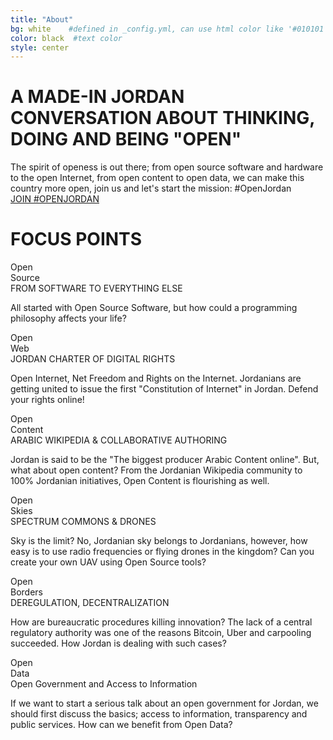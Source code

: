 ```yaml
---
title: "About"
bg: white    #defined in _config.yml, can use html color like '#010101'
color: black  #text color
style: center
---
```


# A MADE-IN JORDAN CONVERSATION ABOUT THINKING, DOING AND BEING "OPEN"

<div class="description">The spirit of openess is out there; from open source software and hardware to the open Internet, from open content to open data, we can make this country more open, join us and let's start the mission: #OpenJordan<br/><a class="btn btn-lg btn-outline" href="http://openjordan.net/#register" target ="_blank">JOIN #OPENJORDAN</a></div>


# FOCUS POINTS

<div class='container'>
  <div class='row'>
    <!-- 1 -->
    <div class='col-sm-4 col-grey'>
      <div class="focus">
         <div class="bubble">
           <div class="bubble-container">
              <div class="open">Open</div><div class="text">Source</div>
           </div>
           <div class="triangle"></div>
         </div>
         <div class="box">
           <div class="title">FROM SOFTWARE TO EVERYTHING ELSE</div>
           <div class="text"><p>All started with Open Source Software, but how could a programming philosophy affects your life?</p></div>
         </div>
      </div>
    </div>
    <!-- 2 -->
    <div class='col-sm-4 col-grey'>
      <div class="focus">
         <div class="bubble">
           <div class="bubble-container">
              <div class="open">Open</div><div class="text">Web</div>
           </div>
           <div class="triangle"></div>
         </div>
         <div class="box">
           <div class="title">JORDAN CHARTER OF DIGITAL RIGHTS</div>
           <div class="text"><p>Open Internet, Net Freedom and Rights on the Internet. Jordanians are getting united to issue the first "Constitution of Internet" in Jordan. Defend your rights online!</p></div>
         </div>
      </div>
    </div>
    <!-- 3 -->
    <div class='col-sm-4 col-grey'>
      <div class="focus">
         <div class="bubble">
           <div class="bubble-container">
              <div class="open">Open</div><div class="text">Content</div>
           </div>
           <div class="triangle"></div>
         </div>
         <div class="box">
           <div class="title">ARABIC WIKIPEDIA & COLLABORATIVE AUTHORING</div>
           <div class="text"><p>Jordan is said to be the "The biggest producer Arabic Content online". But, what about open content? From the Jordanian Wikipedia community to 100% Jordanian initiatives, Open Content is flourishing as well.</p></div>
         </div>
      </div>
    </div>
  </div>
  <div class='row'>
        <!-- 1 -->
    <div class='col-sm-4 col-grey'>
      <div class="focus">
         <div class="bubble">
           <div class="bubble-container">
              <div class="open">Open</div><div class="text">Skies</div>
           </div>
           <div class="triangle"></div>
         </div>
         <div class="box">
           <div class="title">SPECTRUM COMMONS & DRONES</div>
           <div class="text"><p>Sky is the limit? No, Jordanian sky belongs to Jordanians, however, how easy is to use radio frequencies or flying drones in the kingdom? Can you create your own UAV using Open Source tools?</p></div>
         </div>
      </div>
    </div>
    <!-- 2 -->
    <div class='col-sm-4 col-grey'>
      <div class="focus">
         <div class="bubble">
           <div class="bubble-container">
              <div class="open">Open</div><div class="text">Borders</div>
           </div>
           <div class="triangle"></div>
         </div>
         <div class="box">
           <div class="title">DEREGULATION, DECENTRALIZATION</div>
           <div class="text"><p>How are bureaucratic procedures killing innovation? The lack of a central regulatory authority was one of the reasons Bitcoin, Uber and carpooling succeeded. How Jordan is dealing with such cases? </p></div>
         </div>
      </div>
    </div>
    <!-- 3 -->
    <div class='col-sm-4 col-grey'>
      <div class="focus">
         <div class="bubble">
           <div class="bubble-container">
              <div class="open">Open</div><div class="text">Data</div>
           </div>
           <div class="triangle"></div>
         </div>
         <div class="box">
           <div class="title">Open Government and Access to Information</div>
           <div class="text"><p>If we want to start a serious talk about an open government for Jordan, we should first discuss the basics; access to information, transparency and public services. How can we benefit from Open Data?</p></div>
         </div>
      </div>
    </div>
  </div>
</div>
